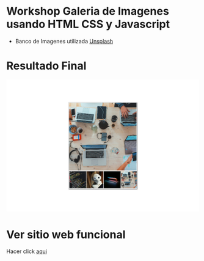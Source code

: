 # Workshop Galeria de Imagenes usando HTML CSS y Javascript

- Banco de Imagenes utilizada [Unsplash](https://unsplash.com)

# Resultado Final

![imagen](/images/resultado_final.png)

# Ver sitio web funcional

Hacer click [aqui](https://workshop-html-css-javascripts-4-ga.vercel.app/)